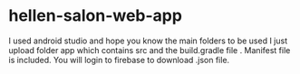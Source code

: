 # hellen-salon-web-app
I used android studio and hope you know the main folders to be used I just upload folder app which contains src and the build.gradle file .
Manifest file is included.
You will login to firebase to download .json file.
